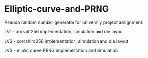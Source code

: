 # Elliptic-curve-and-PRNG

Pseudo random number generator for university project assignment:

LV1 - xorshift256 implementation, simulation and die layout

LV2 - xoroshiro256 implementation, simulation and die layout

LV3 - eliptic curve PRNG implementation and simulation
